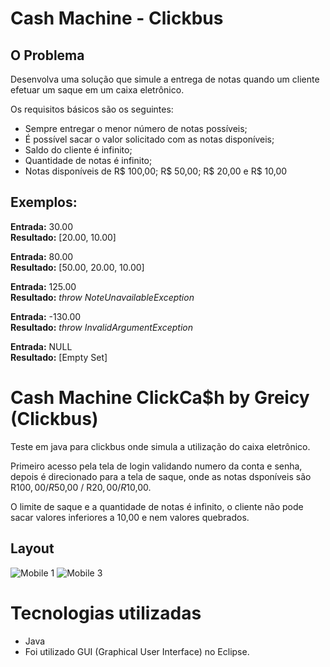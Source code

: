 Cash Machine - Clickbus
============

O Problema
----------
Desenvolva uma solução que simule a entrega de notas quando um cliente efetuar um saque em um caixa eletrônico. 

Os requisitos básicos são os seguintes:

* Sempre entregar o menor número de notas possíveis;
* É possível sacar o valor solicitado com as notas disponíveis;
* Saldo do cliente é infinito;
* Quantidade de notas é infinito;
* Notas disponíveis de R$ 100,00; R$ 50,00; R$ 20,00 e R$ 10,00

Exemplos:
---------
 
**Entrada:** 30.00  
**Resultado:** [20.00, 10.00]


**Entrada:** 80.00  
**Resultado:** [50.00, 20.00, 10.00]


**Entrada:** 125.00  
**Resultado:** *throw NoteUnavailableException*


**Entrada:** -130.00   
**Resultado:** *throw InvalidArgumentException*


**Entrada:** NULL  
**Resultado:** [Empty Set]


# Cash Machine ClickCa$h  by Greicy (Clickbus)

Teste em java para clickbus onde simula a utilização do caixa eletrônico.

Primeiro acesso pela tela de login validando numero da conta e senha, depois é direcionado para a tela de saque, onde as notas dsponíveis são R$100,00 / R$50,00 / R$20,00 / R$10,00.

O limite de saque e a quantidade de notas é infinito, o cliente não pode sacar valores inferiores a 10,00 e nem valores quebrados.

## Layout 
![Mobile 1](https://github.com/greicyitakura/quero-ser-clickbus/blob/master/testes/cash-machine/Clickbus/telaLogin.png)
![Mobile 3](https://github.com/greicyitakura/quero-ser-clickbus/blob/master/testes/cash-machine/Clickbus/telaSaque.png)

# Tecnologias utilizadas
- Java
- Foi utilizado GUI (Graphical User Interface) no Eclipse.

